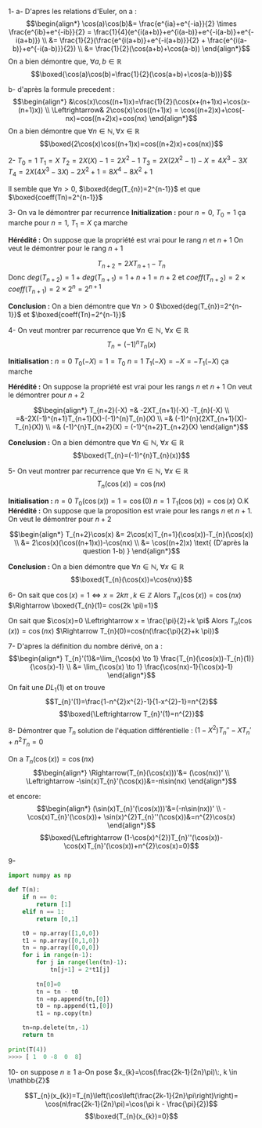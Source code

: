 1-
a- D'apres les relations d'Euler, on a :
$$\begin{align*} \cos(a)\cos(b)&= \frac{e^{ia}+e^{-ia}}{2} \times \frac{e^{ib}+e^{-ib}}{2} = \frac{1}{4}(e^{i(a+b)}+e^{i(a-b)}+e^{-i(a-b)}+e^{-i(a+b)}) \\ &= \frac{1}{2}(\frac{e^{i(a+b)}+e^{-i(a+b)}}{2} + \frac{e^{i(a-b)}+e^{-i(a-b)}}{2}) \\ &= \frac{1}{2}(\cos(a+b)+\cos(a-b)) \end{align*}$$
On a bien démontre que, $\forall a,b \in \mathbb{R}$
$$\boxed{\cos(a)\cos(b)=\frac{1}{2}(\cos(a+b)+\cos(a-b))}$$

b- d'après la formule precedent :
$$\begin{align*} &\cos(x)\cos((n+1)x)=\frac{1}{2}(\cos(x+(n+1)x)+\cos(x-(n+1)x)) \\ \Leftrightarrow& 2\cos(x)\cos((n+1)x) = \cos((n+2)x)+\cos(-nx)=cos((n+2)x)+cos(nx) \end{align*}$$
On a bien démontre que $\forall n \in \mathbb{N}, \forall x \in \mathbb{R}$
$$\boxed{2\cos(x)\cos((n+1)x)=cos((n+2)x)+cos(nx)}$$

2- 
$T_{0}=1$
$T_{1}=X$
$T_{2}=2X(X)-1=2X^{2}-1$
$T_{3}=2X(2X^{2}-1)-X=4X^{3}-3X$
$T_{4}=2X(4X^{3}-3X)-2X^{2}+1=8X^4-8X^{2}+1$

Il semble que $\forall n>0$,  $\boxed{deg(T_{n})=2^{n-1}}$
et que $\boxed{coeff(Tn)=2^{n-1}}$ 

3- On va le démontrer par recurrence
**Initialization :**
pour $n=0$,  $T_{0}=1$ ça marche
pour $n=1$,  $T_{1}=X$ ça marche

**Hérédité :** On suppose que la propriété est vrai pour le rang $n$ et $n+1$
On veut le démontrer pour le rang $n+1$

$$T_{n+2} = 2XT_{n+1} -T_{n}$$
Donc $deg(T_{n+2}) = 1+ deg(T_{n+1})=1+n+1=n+2$
et $coeff(T_{n+2})= 2 \times coeff(T_{n+1})=2 \times 2^{n}=2^{n+1}$

**Conclusion :** On a bien  démontre que $\forall n>0$
$\boxed{deg(T_{n})=2^{n-1}}$ et $\boxed{coeff(Tn)=2^{n-1}}$

4- On veut montrer par recurrence que $\forall n \in \mathbb{N}$, $\forall x \in \mathbb{R}$
$$T_{n}=(-1)^{n}T_{n}(x)$$

**Initialisation :**
$n=0$    $T_{0}(-X)=1=T_{0}$ 
$n=1$   $T_{1}(-X)=-X=-T_{1}(-X)$ ça marche

**Hérédité :** On suppose la propriété est vrai pour les rangs $n$ et $n+1$ 
On veut le démontrer pour $n+2$

$$\begin{align*} T_{n+2}(-X) =& -2XT_{n+1}(-X) -T_{n}(-X) \\ =&-2X(-1)^{n+1}T_{n+1}(X)-(-1)^{n}T_{n}(X) \\ =& (-1)^{n}(2XT_{n+1}(X)-T_{n}(X)) \\ =& (-1)^{n}T_{n+2}(X) = (-1)^{n+2}T_{n+2}(X) \end{align*}$$

**Conclusion :** On a bien démontre que $\forall n \in \mathbb{N}$, $\forall x \in \mathbb{R}$
$$\boxed{T_{n}=(-1)^{n}T_{n}(x)}$$

5- On veut montrer par recurrence que $\forall n \in \mathbb{N}$, $\forall x \in \mathbb{R}$ 
$$T_{n}(\cos(x))=\cos(nx)$$

**Initialisation :** 
$n=0$    $T_{0}(\cos(x))=1=\cos(0)$
$n=1$    $T_{1}(\cos(x))=\cos(x)$
O.K
**Hérédité :** On suppose que la proposition est vraie pour les rangs $n$ et $n+1$.
On veut le démontrer pour $n+2$

$$\begin{align*} T_{n+2}\cos(x) &= 2\cos(x)T_{n+1}(\cos(x))-T_{n}(\cos(x)) \\ &= 2\cos(x)(\cos((n+1)x))-\cos(nx) \\ &= \cos((n+2)x) \text{  (D'après la question 1-b)  } \end{align*}$$

**Conclusion :** On a bien démontre que $\forall n \in \mathbb{N}$, $\forall x \in \mathbb{R}$
$$\boxed{T_{n}(\cos(x))=\cos(nx)}$$

6- 
On sait que $\cos(x)=1 \Leftrightarrow x=2k \pi\:, k \in \mathbb{Z}$
Alors $T_{n}(\cos(x))=\cos(nx)$
$\Rightarrow \boxed{T_{n}(1)= cos(2k \pi)=1}$

On sait que $\cos(x)=0 \Leftrightarrow x = \frac{\pi}{2}+k \pi$
Alors $T_{n}(\cos(x))=\cos(nx)$
$\Rightarrow T_{n}(0)=cos(n(\frac{\pi}{2}+k \pi))$

7- D'apres la définition du nombre dérivé, on a :
$$\begin{align*} T_{n}'(1)&=\lim_{\cos(x) \to 1} \frac{T_{n}(\cos(x))-T_{n}(1)}{\cos(x)-1} \\ &=  \lim_{\cos(x) \to 1} \frac{\cos(nx)-1}{\cos(x)-1} \end{align*}$$
On fait une $DL_{1}(1)$ et on trouve 
$$T_{n}'(1)=\frac{1-n^{2}x^{2}-1}{1-x^{2}-1}=n^{2}$$
$$\boxed{\Leftrightarrow T_{n}'(1)=n^{2}}$$


8- Démontrer que $T_{n}$ solution de l'équation différentielle : $(1-X^{2})T_{n}''-XT_{n}'+n^{2}T_{n}=0$

On a $T_{n}(\cos(x))=\cos(nx)$
$$\begin{align*}  \Rightarrow(T_{n}(\cos(x)))'&= (\cos(nx))' \\ \Leftrightarrow -\sin(x)T_{n}'(\cos(x))&=-n\sin(nx)  \end{align*}$$

et encore: 
$$\begin{align*} (\sin(x)T_{n}'(\cos(x)))'&=(-n\sin(nx))' \\ -\cos(x)T_{n}'(\cos(x))+ \sin(x)^{2}T_{n}''(\cos(x))&=n^{2}\cos(x)  \end{align*}$$
$$\boxed{\Leftrightarrow (1-\cos(x)^{2})T_{n}''(\cos(x))-\cos(x)T_{n}'(\cos(x))+n^{2}\cos(x)=0}$$

9-
```Python 
import numpy as np

def T(n):
    if n == 0:
        return [1]
    elif n == 1:
        return [0,1]

    t0 = np.array([1,0,0])
    t1 = np.array([0,1,0])
    tn = np.array([0,0,0])
    for i in range(n-1):
        for j in range(len(tn)-1):
            tn[j+1] = 2*t1[j]
            
        tn[0]=0
        tn = tn - t0
        tn =np.append(tn,[0])
        t0 = np.append(t1,[0])
        t1 = np.copy(tn)

    tn=np.delete(tn,-1)
    return tn
  
print(T(4))
>>>> [ 1  0 -8  0  8]
```

10- on suppose $n \geq 1$
a-On pose $x_{k}=\cos(\frac{2k-1}{2n}\pi)\:, k \in \mathbb{Z}$

$$T_{n}(x_{k})=T_{n}\left(\cos\left(\frac{2k-1}{2n}\pi\right)\right)= \cos(n\frac{2k-1}{2n}\pi)=\cos(\pi k - \frac{\pi}{2})$$
$$\boxed{T_{n}(x_{k})=0}$$